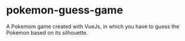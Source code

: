 # pokemon-guess-game
A Pokemom game created with VueJs, in which you have to guess the Pokemon based on its silhouette.
